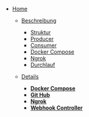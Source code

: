 * [Home](/README.md)
  * [Beschreibung]()
    * [Struktur](beschreibung/struktur.md)
    * [Producer](beschreibung/producerApplication.md)
    * [Consumer](beschreibung/consumerApplication.md)
    * [Docker Compose](beschreibung/dockerCompose.md)
    * [Ngrok](beschreibung/ngrok.md)
    * [Durchlauf](beschreibung/durchlauf.md)

  * [Details]()
    * **[Docker Compose](details/dockerCompose.md)**
    * **[Git Hub](details/gitHub.md)**
    * **[Ngrok](details/ngrok.md)**
    * **[Webhook Controller](details/webhookController.md)**


